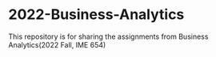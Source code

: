 # 2022-Business-Analytics
This repository is for sharing the assignments from Business Analytics(2022 Fall, IME 654)
